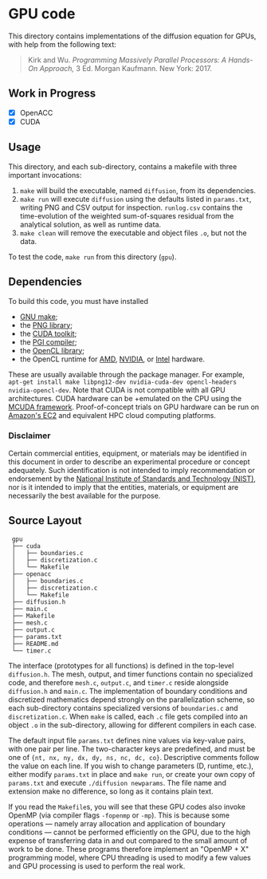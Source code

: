 # GPU code

This directory contains implementations of the diffusion equation for GPUs, with help from the following text:
> Kirk and Wu. *Programming Massively Parallel Processors: A Hands-On Approach,* 3 Ed. Morgan Kaufmann. New York: 2017.

## Work in Progress

 - [x] OpenACC
 - [x] CUDA

## Usage

This directory, and each sub-directory, contains a makefile with three important invocations:
 1. ```make``` will build the executable, named ```diffusion```, from its dependencies.
 2. ```make run``` will execute ```diffusion``` using the defaults listed in ```params.txt```,
    writing PNG and CSV output for inspection. ```runlog.csv``` contains the time-evolution of
    the weighted sum-of-squares residual from the analytical solution, as well as runtime data.
 3. ```make clean``` will remove the executable and object files ```.o```, but not the data.

To test the code, ```make run``` from this directory (```gpu```).

## Dependencies

To build this code, you must have installed
 * [GNU make](https://www.gnu.org/software/make/);
 * the [PNG library](http://www.libpng.org/pub/png/libpng.html);
 * the [CUDA toolkit](https://developer.nvidia.com/cuda-toolkit);
 * the [PGI compiler](http://www.pgroup.com/products/community.htm); 
 * the [OpenCL library](https://www.khronos.org/opencl/);
 * the OpenCL runtime for [AMD](http://developer.amd.com/tools-and-sdks/opencl-zone/),
   [NVIDIA](https://developer.nvidia.com/opencl), or
   [Intel](https://software.intel.com/en-us/articles/opencl-drivers) hardware.

These are usually available through the package manager. For example,
```apt-get install make libpng12-dev nvidia-cuda-dev opencl-headers nvidia-opencl-dev```.
Note that CUDA is not compatible with all GPU architectures. CUDA hardware can be
+emulated on the CPU using the [MCUDA framework](http://impact.crhc.illinois.edu/mcuda.aspx).
Proof-of-concept trials on GPU hardware can be run on [Amazon's EC2](
https://aws.amazon.com/ec2/Elastic-GPUs/) and equivalent HPC cloud computing platforms.

### Disclaimer

Certain commercial entities, equipment, or materials may be identified in this
document in order to describe an experimental procedure or concept adequately.
Such identification is not intended to imply recommendation or endorsement by
the [National Institute of Standards and Technology (NIST)](http://www.nist.gov),
nor is it intended to imply that the entities, materials, or equipment are
necessarily the best available for the purpose.

## Source Layout

```
 gpu
 ├── cuda
 │   ├── boundaries.c
 │   ├── discretization.c
 │   └── Makefile
 ├── openacc
 │   ├── boundaries.c
 │   ├── discretization.c
 │   └── Makefile
 ├── diffusion.h
 ├── main.c
 ├── Makefile
 ├── mesh.c
 ├── output.c
 ├── params.txt
 ├── README.md
 └── timer.c
```

The interface (prototypes for all functions) is defined in the top-level
```diffusion.h```. The mesh, output, and timer functions contain no specialized
code, and therefore ```mesh.c```, ```output.c```, and ```timer.c``` reside
alongside ```diffusion.h``` and ```main.c```. The implementation of boundary
conditions and discretized mathematics depend strongly on the parallelization
scheme, so each sub-directory contains specialized versions of ```boundaries.c```
and ```discretization.c```. When ```make``` is called, each ```.c``` file gets
compiled into an object ```.o``` in the sub-directory, allowing for different
compilers in each case. 

The default input file ```params.txt``` defines nine values via key-value pairs,
with one pair per line. The two-character keys are predefined, and must be one
of ```{nt, nx, ny, dx, dy, ns, nc, dc, co}```. Descriptive comments follow the
value on each line. If you wish to change parameters (D, runtime, etc.), either
modify ```params.txt``` in place and ```make run```, or create your own copy of
```params.txt``` and execute ```./diffusion newparams```. The file name and
extension make no difference, so long as it contains plain text.

If you read the ```Makefile```s, you will see that these GPU codes also invoke
OpenMP (via compiler flags ```-fopenmp``` or ```-mp```). This is because some
operations &mdash; namely array allocation and application of boundary
conditions &mdash; cannot be performed efficiently on the GPU, due to the high
expense of transferring data in and out compared to the small amount of work
to be done. These programs therefore implement an "OpenMP + X" programming
model, where CPU threading is used to modify a few values and GPU processing
is used to perform the real work.
